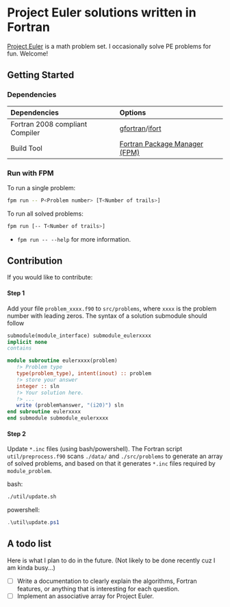 # Project Euler solutions written in Fortran

[Project Euler](https://projecteuler.net/about) is a math problem set. I occasionally solve PE problems for fun. Welcome!

## Getting Started

### Dependencies

| Dependencies          | Options               |
|:----------------------|:----------------------|
| Fortran 2008 compliant Compiler      | [gfortran](https://gcc.gnu.org/wiki/GFortran)/[ifort](https://www.intel.com/content/www/us/en/developer/tools/oneapi/fortran-compiler.html#gs.lki8b0) |
| Build Tool            | [Fortran Package Manager (FPM)](https://github.com/fortran-lang/fpm) |

### Run with FPM
To run a single problem:
```bash
fpm run -- P<Problem number> [T<Number of trails>]
```
To run all solved problems:
```bash
fpm run [-- T<Number of trails>]
```
* `fpm run -- --help` for more information.

## Contribution
If you would like to contribute:
#### Step 1
Add your file `problem_xxxx.f90` to `src/problems`, where `xxxx` is the problem number with leading zeros. The syntax of a solution submodule should follow
```fortran
submodule(module_interface) submodule_eulerxxxx
implicit none
contains

module subroutine eulerxxxx(problem)
   !> Problem type
   type(problem_type), intent(inout) :: problem
   !> store your answer
   integer :: sln 
   !> Your solution here.
   !> ...
   write (problem%answer, "(i20)") sln
end subroutine eulerxxxx
end submodule submodule_eulerxxxx
```

#### Step 2
Update `*.inc` files (using bash/powershell). The Fortran script `util/preprocess.f90` scans `./data/` and `./src/problems` to generate an array of solved problems, and based on that it generates `*.inc` files required by `module_problem`.

bash:
```bash
./util/update.sh
```
powershell:
```powershell
.\util\update.ps1
```

## A todo list

Here is what I plan to do in the future. (Not likely to be done recently cuz I am kinda busy...)

- [ ] Write a documentation to clearly explain the algorithms, Fortran features, or anything that is interesting for each question.
- [ ] Implement an associative array for Project Euler.
